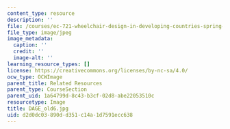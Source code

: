 ```yaml
---
content_type: resource
description: ''
file: /courses/ec-721-wheelchair-design-in-developing-countries-spring-2009/d2d0dc03890dd351c14a1d7591ecc638_DAGE_old6.jpg
file_type: image/jpeg
image_metadata:
  caption: ''
  credit: ''
  image-alt: ''
learning_resource_types: []
license: https://creativecommons.org/licenses/by-nc-sa/4.0/
ocw_type: OCWImage
parent_title: Related Resources
parent_type: CourseSection
parent_uid: 1a64799d-8c43-b3cf-02d8-abe22053510c
resourcetype: Image
title: DAGE_old6.jpg
uid: d2d0dc03-890d-d351-c14a-1d7591ecc638
---
```


